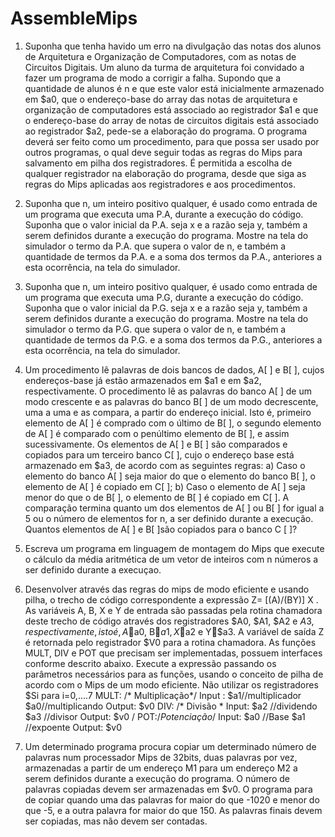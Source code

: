 # AssembleMips

1) Suponha que tenha havido um erro na divulgação das notas dos alunos de Arquitetura e Organização de
Computadores, com as notas de Circuitos Digitais. Um aluno da turma de arquitetura foi convidado a
fazer um programa de modo a corrigir a falha. Supondo que a quantidade de alunos é n e que este valor
está inicialmente armazenado em $a0, que o endereço-base do array das notas de arquitetura e
organização de computadores está associado ao registrador $a1 e que o endereço-base do array de notas
de circuitos digitais está associado ao registrador $a2, pede-se a elaboração do programa. O programa
deverá ser feito como um procedimento, para que possa ser usado por outros programas, o qual deve
seguir todas as regras do Mips para salvamento em pilha dos registradores. É permitida a escolha de
qualquer registrador na elaboração do programa, desde que siga as regras do Mips aplicadas aos
registradores e aos procedimentos.

2) Suponha que n, um inteiro positivo qualquer, é usado como entrada de um programa que executa uma
P.A, durante a execução do código. Suponha que o valor inicial da P.A. seja x e a razão seja y, também a
serem definidos durante a execução do programa. Mostre na tela do simulador o termo da P.A. que supera
o valor de n, e também a quantidade de termos da P.A. e a soma dos termos da P.A., anteriores a esta
ocorrência, na tela do simulador.
3) Suponha que n, um inteiro positivo qualquer, é usado como entrada de um programa que executa uma
P.G, durante a execução do código. Suponha que o valor inicial da P.G. seja x e a razão seja y, também a
serem definidos durante a execução do programa. Mostre na tela do simulador o termo da P.G. que supera
o valor de n, e também a quantidade de termos da P.G. e a soma dos termos da P.G., anteriores a esta
ocorrência, na tela do simulador.
4) Um procedimento lê palavras de dois bancos de dados, A[ ] e B[ ], cujos endereços-base já estão
armazenados em $a1 e em $a2, respectivamente. O procedimento lê as palavras do banco A[ ] de um
modo crescente e as palavras do banco B[ ] de um modo decrescente, uma a uma e as compara, a partir
do endereço inicial. Isto é, primeiro elemento de A[ ] é comprado com o último de B[ ], o segundo
elemento de A[ ] é comparado com o penúltimo elemento de B[ ], e assim sucessivamente. Os elementos
de A[ ] e B[ ] são comparados e copiados para um terceiro banco C[ ], cujo o endereço base está
armazenado em $a3, de acordo com as seguintes regras: a) Caso o elemento do banco A[ ] seja maior do
que o elemento do banco B[ ], o elemento de A[ ] é copiado em C[ ]; b) Caso o elemento de A[ ] seja
menor do que o de B[ ], o elemento de B[ ] é copiado em C[ ]. A comparação termina quanto um dos
elementos de A[ ] ou B[ ] for igual a 5 ou o número de elementos for n, a ser definido durante a
execução. Quantos elementos de A[ ] e B[ ]são copiados para o banco C [ ]?
5) Escreva um programa em linguagem de montagem do Mips que execute o cálculo da média aritmética de
um vetor de inteiros com n números a ser definido durante a execuçao.
6) Desenvolver através das regras do mips de modo eficiente e usando pilha, o trecho de código
correspondente a expressão Z= [(A)/(BY)] X . As variáveis A, B, X e Y de entrada são passadas pela
rotina chamadora deste trecho de código através dos registradores $A0, $A1, $A2 e $A3,
respectivamente, isto é, A$a0, B$a1, X$a2 e Y$a3. A variável de saída Z é retornada pelo
registrador $V0 para a rotina chamadora. As funções MULT, DIV e POT que precisam ser
implementadas, possuem interfaces conforme descrito abaixo. Execute a expressão passando os
parâmetros necessários para as funções, usando o conceito de pilha de acordo com o Mips de um modo
eficiente. Não utilizar os registradores $Si para i=0,....7
MULT: /* Multiplicação*/ Input : $a1//multiplicador  $a0//multiplicando Output: $v0
DIV: /* Divisão * Input: $a2 //dividendo $a3 //divisor  Output: $v0
/ POT:/*Potenciação*/ Input: $a0 //Base   $a1 //expoente  Output: $v0


7) Um determinado programa procura copiar um determinado número de palavras num processador
Mips de 32bits, duas palavras por vez, armazenadas a partir de um endereço M1 para um endereço
M2 a serem definidos durante a execução do programa. O número de palavras copiadas devem ser
armazenadas em $v0. O programa para de copiar quando uma das palavras for maior do que -1020 e
menor do que -5, e a outra palavra for maior do que 150. As palavras finais devem ser copiadas, mas
não devem ser contadas.

